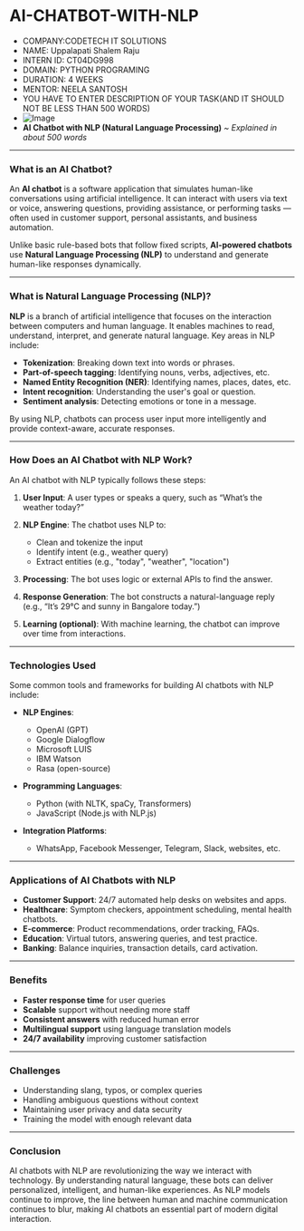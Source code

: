 # AI-CHATBOT-WITH-NLP 
* COMPANY:CODETECH IT SOLUTIONS
* NAME: Uppalapati Shalem Raju
* INTERN ID: CT04DG998
* DOMAIN: PYTHON PROGRAMING
* DURATION: 4 WEEKS
* MENTOR: NEELA SANTOSH
* YOU HAVE TO ENTER DESCRIPTION OF YOUR TASK(AND IT SHOULD NOT BE LESS THAN 500 WORDS)
* ![Image](https://github.com/user-attachments/assets/12aae9ff-4b87-41fb-bd05-a114efe41e16)
* **AI Chatbot with NLP (Natural Language Processing)**
*\~ Explained in about 500 words*

---

### What is an AI Chatbot?

An **AI chatbot** is a software application that simulates human-like conversations using artificial intelligence. It can interact with users via text or voice, answering questions, providing assistance, or performing tasks — often used in customer support, personal assistants, and business automation.

Unlike basic rule-based bots that follow fixed scripts, **AI-powered chatbots** use **Natural Language Processing (NLP)** to understand and generate human-like responses dynamically.

---

### What is Natural Language Processing (NLP)?

**NLP** is a branch of artificial intelligence that focuses on the interaction between computers and human language. It enables machines to read, understand, interpret, and generate natural language. Key areas in NLP include:

* **Tokenization**: Breaking down text into words or phrases.
* **Part-of-speech tagging**: Identifying nouns, verbs, adjectives, etc.
* **Named Entity Recognition (NER)**: Identifying names, places, dates, etc.
* **Intent recognition**: Understanding the user's goal or question.
* **Sentiment analysis**: Detecting emotions or tone in a message.

By using NLP, chatbots can process user input more intelligently and provide context-aware, accurate responses.

---

### How Does an AI Chatbot with NLP Work?

An AI chatbot with NLP typically follows these steps:

1. **User Input**: A user types or speaks a query, such as “What’s the weather today?”
2. **NLP Engine**: The chatbot uses NLP to:

   * Clean and tokenize the input
   * Identify intent (e.g., weather query)
   * Extract entities (e.g., "today", "weather", "location")
3. **Processing**: The bot uses logic or external APIs to find the answer.
4. **Response Generation**: The bot constructs a natural-language reply (e.g., “It’s 29°C and sunny in Bangalore today.”)
5. **Learning (optional)**: With machine learning, the chatbot can improve over time from interactions.

---

### Technologies Used

Some common tools and frameworks for building AI chatbots with NLP include:

* **NLP Engines**:

  * OpenAI (GPT)
  * Google Dialogflow
  * Microsoft LUIS
  * IBM Watson
  * Rasa (open-source)

* **Programming Languages**:

  * Python (with NLTK, spaCy, Transformers)
  * JavaScript (Node.js with NLP.js)

* **Integration Platforms**:

  * WhatsApp, Facebook Messenger, Telegram, Slack, websites, etc.

---

### Applications of AI Chatbots with NLP

* **Customer Support**: 24/7 automated help desks on websites and apps.
* **Healthcare**: Symptom checkers, appointment scheduling, mental health chatbots.
* **E-commerce**: Product recommendations, order tracking, FAQs.
* **Education**: Virtual tutors, answering queries, and test practice.
* **Banking**: Balance inquiries, transaction details, card activation.

---

### Benefits

* **Faster response time** for user queries
* **Scalable** support without needing more staff
* **Consistent answers** with reduced human error
* **Multilingual support** using language translation models
* **24/7 availability** improving customer satisfaction

---

### Challenges

* Understanding slang, typos, or complex queries
* Handling ambiguous questions without context
* Maintaining user privacy and data security
* Training the model with enough relevant data

---

### Conclusion

AI chatbots with NLP are revolutionizing the way we interact with technology. By understanding natural language, these bots can deliver personalized, intelligent, and human-like experiences. As NLP models continue to improve, the line between human and machine communication continues to blur, making AI chatbots an essential part of modern digital interaction.

